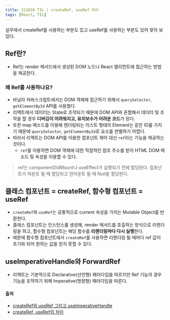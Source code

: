 ```yaml
---
title: 221026 TIL | createRef, useRef 차이
tags: [React, TIL]
---
```


실무에서 createRef를 사용하는 부분도 있고 useRef를 사용하는 부분도 있어 찾아 보았다.  

## Ref란?
- Ref는 render 메서드에서 생성된 DOM 노드나 React 엘리먼트에 접근하는 방법을 제공한다.

### 왜 Ref를 사용하나요?
- 바닐라 자바스크립트에서는 DOM 객체에 접근하기 위해서 `querySelector`, `getElementById` API를 사용했다.
- 리액트에서 데이터는 State로 조작되기 때문에 DOM API와 혼합해서 데이터 및 조작을 할 경우 **디버깅이 어려워지고, 유지보수가 어려운 코드**가 된다.
- 또한 map 메소드를 이용해 렌더링되는 리스트 형태의 Element는 같은 ID를 가지기 때문에 `querySelector`, `getElementById`로 요소를 판별하기 어렵다.
- 따라서 리액트는 DOM API를 이용한 컴포넌트 제어 대신 `ref`라는 기능을 제공하는 것이다. 
  - `ref`를 이용하면 DOM 객체에 대한 직접적인 참조 주소를 받아 HTML DOM 메소드 및 속성을 이용할 수 있다. 

> ref는 componentDidMount나 useEffect가 실행되기 전에 할당된다. 컴포넌트가 마운트 될 때 할당되고 언마운트 될 때 Null을 할당한다.

## 클래스 컴포넌트 = createRef, 함수형 컴포넌트 = useRef
-  `createRef`와 `useRef`는 공통적으로 current 속성을 가지는 Mutable Object를 반환한다.
- 클래스 컴포넌트는 인스턴스를 생성해, render 메서드를 호출하는 방식으로 리렌더링을 하고, 함수형 컴포넌트는 해당 함수를 **리렌더링마다 다시 실행**한다.
- 때문에 함수형 컴포넌트에서 `createRef`를 사용하면 리렌더링 될 때마다 ref 값이 초기화 되어 원하는 값을 얻지 못할 수 있다.

## useImperativeHandle와 ForwardRef
- 리액트는 기본적으로 Declarative(선언형) 패러다임을 따르지만 Ref 기능의 경우 기능을 조작하기 위해 Imperative(명령형) 패러다임을 따른다.



#### 출처
- [createRef와 useRef 그리고 useImperativeHandle](https://medium.com/react-native-seoul/react-%EB%A6%AC%EC%95%A1%ED%8A%B8%EB%A5%BC-%EC%B2%98%EC%9D%8C%EB%B6%80%ED%84%B0-%EB%B0%B0%EC%9B%8C%EB%B3%B4%EC%9E%90-07-createref%EC%99%80-useref-%EA%B7%B8%EB%A6%AC%EA%B3%A0-useimperativehandle-2fb5445d168b)
- [createRef, useRef의 차이](https://kyounghwan01.github.io/blog/React/useRef-createRef/)